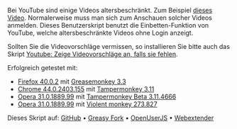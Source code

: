 Bei YouTube sind einige Videos altersbeschränkt. Zum Beispiel [dieses Video](https://www.youtube.com/watch?v=HmjUyKejzzI). Normalerweise muss man sich zum Anschauen solcher Videos anmelden. Dieses Benutzerskript benutzt die Einbetten-Funktion von YouTube, welche altersbeschränkte Videos ohne Login anzeigt.

Sollten Sie die Videovorschläge vermissen, so installieren Sie bitte auch das Skript [Youtube: Zeige Videovorschläge an, falls sie fehlen](https://greasyfork.org/scripts/11734-youtube-show-related-videos-if-missing).

Erfolgreich getestet mit:
- [Firefox 40.0.2](https://www.mozilla.org/firefox/new/) mit [Greasemonkey 3.3](https://addons.mozilla.org/firefox/addon/greasemonkey/)
- [Chrome 44.0.2403.155](https://www.google.com/chrome/) mit [Tampermonkey 3.11](https://chrome.google.com/webstore/detail/tampermonkey/dhdgffkkebhmkfjojejmpbldmpobfkfo)
- [Opera 31.0.1889.99](http://www.opera.com/de/computer) mit [Tampermonkey Beta 3.11.4666](https://addons.opera.com/extensions/details/tampermonkey-beta/)
- [Opera 31.0.1889.99](http://www.opera.com/de/computer) mit [Violent monkey 273.827](https://addons.opera.com/extensions/details/violent-monkey/)

Dieses Skript auf: [GitHub](https://github.com/t-fr/userscripts/tree/master/Bypass%20YouTube%20age%20verification) • [Greasy Fork](https://greasyfork.org/scripts/10032-bypass-youtube-age-verification) • [OpenUserJS](https://openuserjs.org/scripts/tfr/Bypass_YouTube_age_verification) • [Webextender](http://www.webextender.net/scripts/show/487453.html)
